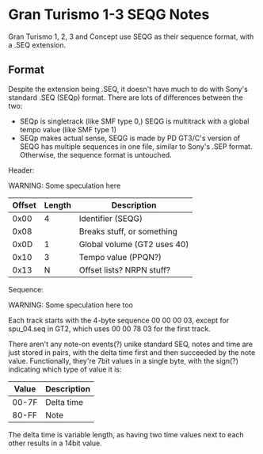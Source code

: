 Gran Turismo 1-3 SEQG Notes
===========================
Gran Turismo 1, 2, 3 and Concept use SEQG as their sequence format, with a .SEQ extension.

Format
------

Despite the extension being .SEQ, it doesn't have much to do with Sony's standard .SEQ (SEQp) format. There are lots of differences between the two:
- SEQp is singletrack (like SMF type 0,) SEQG is multitrack with a global tempo value (like SMF type 1)
- SEQp makes actual sense, SEQG is made by PD
GT3/C's version of SEQG has multiple sequences in one file, similar to Sony's .SEP format. Otherwise, the sequence format is untouched.

Header:

WARNING: Some speculation here

|Offset|Length|Description                |
|------|------|---------------------------|
|  0x00|     4|Identifier (SEQG)          |
|  0x08|      |Breaks stuff, or something |
|  0x0D|     1|Global volume (GT2 uses 40)|
|  0x10|     3|Tempo value (PPQN?)        |
|  0x13|     N|Offset lists? NRPN stuff?  |

Sequence:

WARNING: Some speculation here too

Each track starts with the 4-byte sequence 00 00 00 03, except for spu_04.seq in GT2, which uses 00 00 78 03 for the first track.

There aren't any note-on events(?) unike standard SEQ, notes and time are just stored in pairs, with the delta time first and then succeeded by the note value. Functionally, they're 7bit values in a single byte, with the sign(?) indicating which type of value it is:

|Value|Description|
|-----|-----------|
|00-7F|Delta time |
|80-FF|Note       |

The delta time is variable length, as having two time values next to each other results in a 14bit value.

